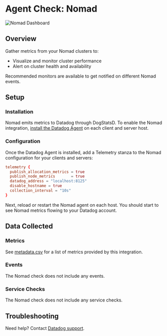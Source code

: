 # Agent Check: Nomad

![Nomad Dashboard][4]

## Overview

Gather metrics from your Nomad clusters to:

- Visualize and monitor cluster performance
- Alert on cluster health and availability

Recommended monitors are available to get notified on different Nomad events.

## Setup

### Installation

Nomad emits metrics to Datadog through DogStatsD. To enable the Nomad integration, [install the Datadog Agent][1] on each client and server host.

### Configuration

Once the Datadog Agent is installed, add a Telemetry stanza to the Nomad configuration for your clients and servers:

```conf
telemetry {
  publish_allocation_metrics = true
  publish_node_metrics       = true
  datadog_address = "localhost:8125"
  disable_hostname = true
  collection_interval = "10s"
}
```

Next, reload or restart the Nomad agent on each host. You should start to see Nomad metrics flowing to your Datadog account.

## Data Collected

### Metrics

See [metadata.csv][2] for a list of metrics provided by this integration.

### Events

The Nomad check does not include any events.

### Service Checks

The Nomad check does not include any service checks.

## Troubleshooting

Need help? Contact [Datadog support][3].

[1]: /account/settings/agent/latest
[2]: https://github.com/DataDog/integrations-extras/blob/master/nomad/metadata.csv
[3]: https://docs.datadoghq.com/help/
[4]: https://raw.githubusercontent.com/DataDog/integrations-extras/master/nomad/images/dashboard_overview.png
